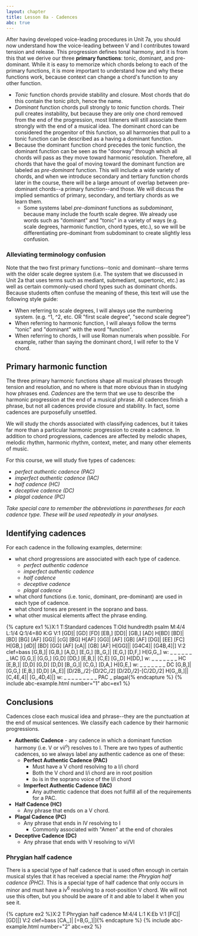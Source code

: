```yaml
---
layout: chapter
title: Lesson 8a - Cadences
abc: true
---
```


After having developed voice-leading procedures in Unit 7a, you should now understand how the voice-leading between V and I contributes toward tension and release. This progression defines tonal harmony, and it is from this that we derive our three **primary functions**: tonic, dominant, and pre-dominant. While it is easy to memorize which chords belong to each of the primary functions, it is more important to understand how and why these functions work, because context can change a chord's function to any other function.
- *Tonic* function chords provide stability and closure. Most chords that do this contain the tonic pitch, hence the name.
- *Dominant* function chords pull strongly to *tonic* function chords. Their pull creates instability, but because they are only one chord removed from the end of the progression, most listeners will still associate them strongly with the end of a musical idea. The dominant chord can be considered the progenitor of this function, so all harmonies that pull to a tonic function can be described as a having a dominant function.
- Because the dominant function chord precedes the tonic function, the dominant function can be seen as the "doorway" through which all chords will pass as they move toward harmonic resolution. Therefore, all chords that have the goal of moving toward the dominant function are labeled as *pre-dominant* function. This will include a wide variety of chords, and when we introduce secondary and tertiary function chords later in the course, there will be a large amount of overlap between pre-dominant chords--a primary function--and those. We will discuss the implied semantics of primary, secondary, and tertiary chords as we learn them.
    - Some systems label *pre-dominant* functions as *subdominant*, because many include the fourth scale degree. We already use words such as "dominant" and "tonic" in a variety of ways (e.g. scale degrees, harmonic function, chord types, etc.), so we will be differentiating pre-dominant from subdominant to create slightly less confusion.

### Alleviating terminology confusion

Note that the two first primary functions--tonic and dominant--share terms with the older scale degree system (i.e. The system that we discussed in Unit 2a that uses terms such as mediant, submediant, supertonic, etc.) as well as certain commonly-used chord types such as dominant chords. Because students often confuse the meaning of these, this text will use the following style guide:
- When referring to scale degrees, I will always use the numbering system. (e.g. ^1, ^2, etc. OR "first scale degree", "second scale degree")
- When referring to harmonic function, I will always follow the terms "tonic" and "dominant" with the word "function".
- When referring to chords, I will use Roman numerals when possible. For example, rather than saying the dominant chord, I will refer to the V chord.

## Primary harmonic function

The three primary harmonic functions shape all musical phrases through tension and resolution, and no where is that more obvious than in studying how phrases end. *Cadences* are the term that we use to describe the harmonic progression at the end of a musical phrase. All cadences finish a phrase, but not all cadences provide closure and stability. In fact, some cadences are purposefully unsettled.

We will study the chords associated with classifying cadences, but it takes far more than a particular harmonic progression to create a cadence. In addition to chord progressions, cadences are affected by melodic shapes, melodic rhythm, harmonic rhythm, context, meter, and many other elements of music.

For this course, we will study five types of cadences:
- *perfect authentic cadence (PAC)*
- *imperfect authentic cadence (IAC)*
- *half cadence (HC)*
- *deceptive cadence (DC)*
- *plagal cadence (PC)*

*Take special care to remember the abbreviations in parentheses for each cadence type. These will be used repeatedly in your analyses.*

## Identifying cadences

For each cadence in the following examples, determine:
- what chord progressions are associated with each type of cadence.
    - *perfect authentic cadence*
    - *imperfect authentic cadence*
    - *half cadence*
    - *deceptive cadence*
    - *plagal cadence*
- what chord functions (i.e. tonic, dominant, pre-dominant) are used in each type of cadence.
- what chord tones are present in the soprano and bass.
- what other musical elements affect the phrase ending.

{% capture ex1 %}X:1
T:Standard cadences
T:Old hundredth psalm
M:4/4
L:1/4
Q:1/4=80
K:G
V:1
[GD]| [GD] [FD] [EB,] [DD]| [GB,] [AD] H[BD]
[BD]| [BD] [BG] [AF] [GG]| [cG] [BG] H[AF]
[GG]| [AF] [GB] [AF] [DG]| [EE] [FC] H[GB,]
[dD]| [BD] [GG] [AF] [cA]| [GB] [AF] H[GG]|| [G4C4]| [G4B,4]|]
V:2 clef=bass
[G,B,]| [G,B,] [A,D,] [E,G,] [B,,G,]| [E,G,] [D,F,] H[G,G,,]
w: _ _ _ _ _ _ _ IAC
[G,G,]| [G,G,] [G,D] [DD,] [E,B,]| [C,E] [G,,D] H[DD,]
w:  _ _ _ _ _ _ _ HC
[E,B,]| [D,D] [G,D] [D,D] [B,,G,]| [C,G,] [D,A,] H[G,E,]
w: _ _ _ _ _ _ _ DC
[G,B,]| [G,G,] [E,B,] [D,D] [A,,E]| [D/2B,,/2]-[D/2C,/2] [D/2D,/2]-[C/2D,/2] H[G,,B,]|| [C,4E,4]| [G,,4D,4]|]
w: _ _ _ _ _ _ _ _ _ PAC _ plagal{% endcapture %}
{% include abc-example.html number="1" abc=ex1 %}

## Conclusions

Cadences close each musical idea and phrase--they are the punctuation at the end of musical sentences. We classify each cadence by their harmonic progressions.

- **Authentic Cadence** - any cadence in which a dominant function harmony (i.e. V or vii<sup>o</sup>) resolves to I. There are two types of authentic cadences, so we always label any authentic cadence as one of these: 
    - **Perfect Authentic Cadence (PAC)**
        - Must have a V chord resolving to a I/i chord
        - Both the V chord and I/i chord are in root position
        - `Do` is in the soprano voice of the I/i chord 
    - **Imperfect Authentic Cadence (IAC)**
        - Any authentic cadence that does not fulfill all of the requirements for a PAC.
- **Half Cadence (HC)**
    - Any phrase that ends on a V chord.
- **Plagal Cadence (PC)**
    - Any phrase that ends in IV resolving to I
        - Commonly associated with "Amen" at the end of chorales
- **Deceptive Cadence (DC)**
    - Any phrase that ends with V resolving to vi/VI

### Phrygian half cadence

There is a special type of half cadence that is used often enough in certain musical styles that it has received a special name: the *Phrygian half cadence (PHC)*. This is a special type of half cadence that only occurs in minor and must have a iv<sup>6</sup> resolving to a root-position V chord. We will not use this often, but you should be aware of it and able to label it when you see it.

{% capture ex2 %}X:2
T:Phrygian half cadence
M:4/4
L:1
K:Eb
V:1
[FC]| [GD]|]
V:2 clef=bass
[CA,,]| [=B,G,,]|]{% endcapture %}
{% include abc-example.html number="2" abc=ex2 %}
